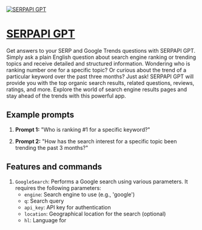[![SERPAPI GPT](null)](https://chat.openai.com/g/g-JXBOPbIHF-serpapi-gpt)

# [SERPAPI GPT](https://chat.openai.com/g/g-JXBOPbIHF-serpapi-gpt)

Get answers to your SERP and Google Trends questions with SERPAPI GPT. Simply ask a plain English question about search engine ranking or trending topics and receive detailed and structured information. Wondering who is ranking number one for a specific topic? Or curious about the trend of a particular keyword over the past three months? Just ask! SERPAPI GPT will provide you with the top organic search results, related questions, reviews, ratings, and more. Explore the world of search engine results pages and stay ahead of the trends with this powerful app.

## Example prompts

1. **Prompt 1:** "Who is ranking #1 for a specific keyword?"

2. **Prompt 2:** "How has the search interest for a specific topic been trending the past 3 months?"

## Features and commands

1. `GoogleSearch`: Performs a Google search using various parameters. It requires the following parameters:
   - `engine`: Search engine to use (e.g., 'google')
   - `q`: Search query
   - `api_key`: API key for authentication
   - `location`: Geographical location for the search (optional)
   - `hl`: Language for